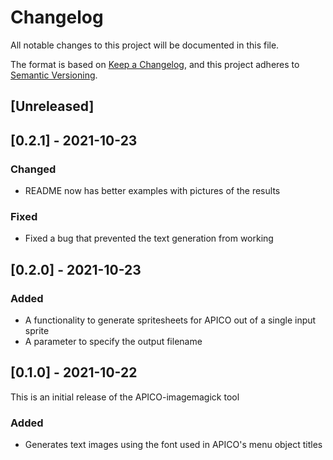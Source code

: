 # Changelog
All notable changes to this project will be documented in this file.

The format is based on [Keep a Changelog](https://keepachangelog.com/en/1.0.0/),
and this project adheres to [Semantic Versioning](https://semver.org/spec/v2.0.0.html).

## [Unreleased]

## [0.2.1] - 2021-10-23

### Changed
* README now has better examples with pictures of the results

### Fixed
* Fixed a bug that prevented the text generation from working

## [0.2.0] - 2021-10-23

### Added
* A functionality to generate spritesheets for APICO out of a single input sprite
* A parameter to specify the output filename

## [0.1.0] - 2021-10-22

This is an initial release of the APICO-imagemagick tool

### Added
* Generates text images using the font used in APICO's menu object titles